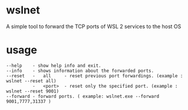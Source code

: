 # wslnet
A simple tool to forward the TCP ports of WSL 2 services to the host OS


# usage
```
--help    - show help info and exit.
--info    - shows information about the forwarded ports.
--reset   -   all     - reset previous port forwardings. (example : wslnet --reset all)
          -   <port>  - reset only the specified port. (example : wslnet --reset 9001)
--forward - forward ports. ( example: wslnet.exe --forward 9001,7777,31337 )
```
